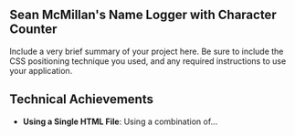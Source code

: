 ## Sean McMillan's Name Logger with Character Counter
Include a very brief summary of your project here. Be sure to include the CSS positioning technique you used, and any required instructions to use your application.

## Technical Achievements
- **Using a Single HTML File**: Using a combination of...
